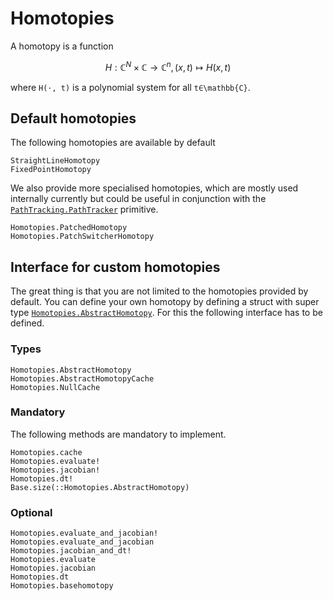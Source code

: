 # Homotopies

A homotopy is a function
```math
H: \mathbb{C}^N × \mathbb{C} → \mathbb{C}^n, (x,t) ↦ H(x,t)
```
where ``H(⋅, t)`` is a polynomial system for all ``t∈\mathbb{C}``.

## Default homotopies
The following homotopies are available by default
```@docs
StraightLineHomotopy
FixedPointHomotopy
```

We also provide more specialised homotopies, which are mostly used internally currently
but could be useful in conjunction with the [`PathTracking.PathTracker`](@ref) primitive.
```@docs
Homotopies.PatchedHomotopy
Homotopies.PatchSwitcherHomotopy
```

## Interface for custom homotopies

The great thing is that you are not limited to the homotopies provided by default.
You can define your own homotopy by defining a struct with super type [`Homotopies.AbstractHomotopy`](@ref).
For this the following interface has to be defined.

### Types
```@docs
Homotopies.AbstractHomotopy
Homotopies.AbstractHomotopyCache
Homotopies.NullCache
```

### Mandatory
The following methods are mandatory to implement.
```@docs
Homotopies.cache
Homotopies.evaluate!
Homotopies.jacobian!
Homotopies.dt!
Base.size(::Homotopies.AbstractHomotopy)
```
### Optional
```@docs
Homotopies.evaluate_and_jacobian!
Homotopies.evaluate_and_jacobian
Homotopies.jacobian_and_dt!
Homotopies.evaluate
Homotopies.jacobian
Homotopies.dt
Homotopies.basehomotopy
```
